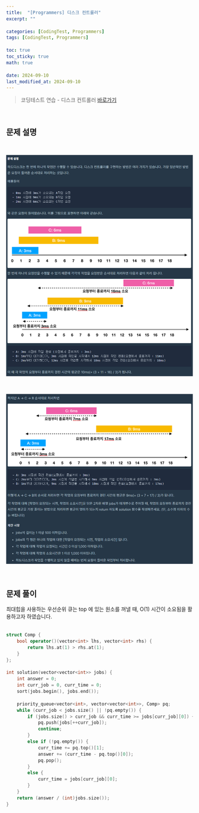 ```yaml
---
title:  "[Programmers] 디스크 컨트롤러"
excerpt: ""

categories: [CodingTest, Programmers]
tags: [CodingTest, Programmers]

toc: true
toc_sticky: true
math: true
 
date: 2024-09-10
last_modified_at: 2024-09-10
---
```


> 코딩테스트 연습 - 디스크 컨트롤러 [바로가기](https://school.programmers.co.kr/learn/courses/30/lessons/42627)  

<br/>

## 문제 설명

<br/>

![01](/assets/img/Programmers/디스크컨트롤러_01.PNG)  

<br/>

![02](/assets/img/Programmers/디스크컨트롤러_02.PNG)  

<br/>

## 문제 풀이

최대힙을 사용하는 우선순위 큐는 top 에 있는 원소를 꺼낼 때, O(1) 시간이 소요됨을 활용하고자 하였습니다.  
<br/>

```c++
struct Comp {
    bool operator()(vector<int> lhs, vector<int> rhs) {
        return lhs.at(1) > rhs.at(1);
    }
};

int solution(vector<vector<int>> jobs) {
    int answer = 0;
    int curr_job = 0, curr_time = 0;
    sort(jobs.begin(), jobs.end());

    priority_queue<vector<int>, vector<vector<int>>, Comp> pq;
    while (curr_job < jobs.size() || !pq.empty()) {
        if (jobs.size() > curr_job && curr_time >= jobs[curr_job][0]) {
            pq.push(jobs[++curr_job]);
            continue;
        }
        else if (!pq.empty()) {
            curr_time += pq.top()[1];
            answer += (curr_time - pq.top()[0]);
            pq.pop();
        }
        else {
            curr_time = jobs[curr_job][0];
        }
    }
    return (answer / (int)jobs.size());
}
```